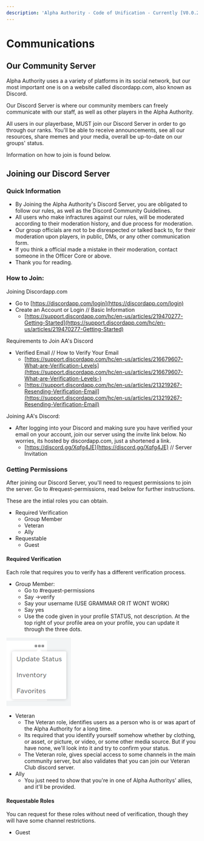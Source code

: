 ```yaml
---
description: 'Alpha Authority - Code of Unification - Currently [V0.0.22]'
---
```


# Communications

## Our Community Server

Alpha Authority uses a a variety of platforms in its social network, but our most important one is on a website called discordapp.com, also known as Discord.

Our Discord Server is where our community members can freely communicate with our staff, as well as other players in the Alpha Authority.

All users in our playerbase, MUST join our Discord Server in order to go through our ranks. You'll be able to receive announcements, see all our resources, share memes and your media, overall be up-to-date on our groups' status.

Information on how to join is found below.

## Joining our Discord Server

### Quick Information

* By Joining the Alpha Authority's Discord Server, you are obligated to follow our rules, as well as the Discord Community Guidelines.
* All users who make infractures against our rules, will be moderated according to their moderation history, and due process for moderation.
* Our group officials are not to be disrespected or talked back to, for their moderation upon players, in public, DMs, or any other communication form. 
* If you think a official made a mistake in their moderation, contact someone in the Officer Core or above.
* Thank you for reading.

### How to Join:

Joining Discordapp.com

* Go to [https://discordapp.com/login](https://discordapp.com/login)
* Create an Account or Login // Basic Information
  * [https://support.discordapp.com/hc/en-us/articles/219470277-Getting-Started](https://support.discordapp.com/hc/en-us/articles/219470277-Getting-Started)

Requirements to Join AA's Discord

* Verified Email // How to Verify Your Email
  * [https://support.discordapp.com/hc/en-us/articles/216679607-What-are-Verification-Levels](https://support.discordapp.com/hc/en-us/articles/216679607-What-are-Verification-Levels-)
  * [https://support.discordapp.com/hc/en-us/articles/213219267-Resending-Verification-Email](https://support.discordapp.com/hc/en-us/articles/213219267-Resending-Verification-Email)

Joining AA's Discord:

* After logging into your Discord and making sure you have verified your email on your account, join our server using the invite link below. No worries, its hosted by discordapp.com, just a shortened a link.
  * [https://discord.gg/Xqfg4JE](https://discord.gg/Xqfg4JE) // Server Invitation

### Getting Permissions

After joining our Discord Server, you'll need to request permissions to join the server. Go to \#request-permissions, read below for further instructions.

These are the intial roles you can obtain.

* Required Verification
  * Group Member
  * Veteran
  * Ally
* Requestable
  * Guest

#### Required Verification

Each role that requires you to verify has a different verification process.

* Group Member:
  * Go to \#request-permissions
  * Say -&gt;verify
  * Say your username \(USE GRAMMAR OR IT WONT WORK\)
  * Say yes
  * Use the code given in your profile STATUS, not description. At the top right of your profile area on your profile, you can update it through the three dots.

![Profile US](../.gitbook/assets/image.png)

* Veteran
  * The Veteran role, identifies users as a person who is or was apart of the Alpha Authority for a long time.
  * Its required that you identify yourself somehow whether by clothing, or asset, or picture, or video, or some other media source. But if you have none, we'll look into it and try to confirm your status.
  * The Veteran role, gives special access to some channels in the main community server, but also validates that you can join our Veteran Club discord server.  
* Ally
  * You just need to show that you're in one of Alpha Authoritys' allies, and it'll be provided. 

#### Requestable Roles

You can request for these roles without need of verification, though they will have some channel restrictions.

* Guest

